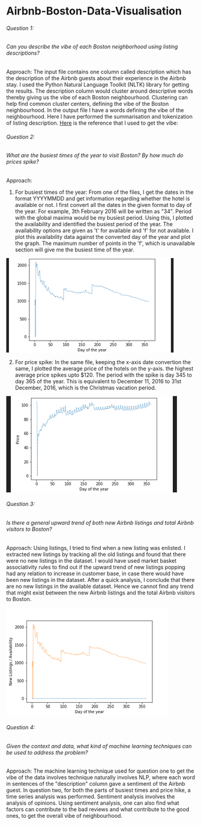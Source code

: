 # Airbnb-Boston-Data-Visualisation

###### Question 1:
###### Can you describe the vibe of each Boston neighborhood using listing descriptions?

Approach:
The input file contains one column called description which has the description of the Airbnb guests about their experience in the Airbnb stay. I used the Python Natural Language Toolkit (NLTK) library for getting the results. The description column would cluster around descriptive words thereby giving us the vibe of each Boston neighbourhood. Clustering can help find common cluster centers, defining the vibe of the Boston neighbourhood. In the output file I have a words defining the vibe of the neighbourhood. Here I have performed the summarisation and tokenization of listing description. [Here](https://www.kaggle.com/bnsmith3/phrases-that-charactertize-each-neighborhood) is the reference that I used to get the vibe: 


###### Question 2:
###### What are the busiest times of the year to visit Boston? By how much do prices spike?

Approach:
1) For busiest times of the year: 
From one of the files, I get the dates in the format YYYYMMDD and get information regarding whether the hotel is available or not. I first convert all the dates in the given format to day of the year. For example, 3th February 2016 will be written as "34". Period with the global maxima would be my busiest period. Using this, I plotted the availability and identified the busiest period of the year. The availability options are given as 't' for available and 'f' for not available. I plot this availability data against the converted day of the year and plot the graph. The maximum number of points in the 'f', which is unavailable section will give me the busiest time of the year. 

![](Availability.png)


2) For price spike:
In the same file, keeping the x-axis date convertion the same, I plotted the average price of the hotels on the y-axis. the highest average price spikes upto $120. The period with the spike is day 345 to day 365 of the year. This is equivalent to December 11, 2016 to 31st December, 2016, which is the Christmas vacation period.

![](Prices.png)


###### Question 3:
###### Is there a general upward trend of both new Airbnb listings and total Airbnb visitors to Boston?

Approach: Using listings, I tried to find when a new listing was enlisted. I extracted new listings by tracking all the old listings and found that there were no new listings in the dataset. I would have used market basket associativity rules to find out if the upward trend of new listings popping had any relation to increase in customer base, in case there would have been new listings in the dataset. After a quick analysis, I conclude that there are no new listings in the available dataset. Hence we cannot find any trend that might exist between the new Airbnb listings and the total Airbnb visitors to Boston.

![](Trend.png)


###### Question 4:
###### Given the context and data, what kind of machine learning techniques can be used to address the problem?

Approach: The machine learning technique used for question one to get the vibe of the data involves technique naturally involves NLP, where each word in sentences of the "description" column gave a sentiment of the Airbnb guest. In question two, for both the parts of busiest times and price hike, a time series analysis was performed. Sentiment analysis involves the analysis of opinions. Using sentiment analysis, one can also find what factors can contribute to the bad reviews and what contribute to the good ones, to get the overall vibe of neighbourhood.


